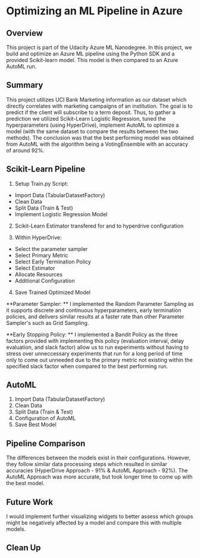 # Optimizing an ML Pipeline in Azure

## Overview
This project is part of the Udacity Azure ML Nanodegree. In this project, we build and optimize an Azure ML pipeline using the Python SDK and a provided Scikit-learn model.
This model is then compared to an Azure AutoML run.

## Summary
This project utilizes UCI Bank Marketing information as our dataset which directly correlates with marketing campaigns of an institution. The goal is to predict if the client will subscribe to a term deposit. Thus, to gather a prediction we utilized Scikit-Learn Logistic Regression, tuned the hyperparameters (using HyperDrive), implement AutoML to optimize a model (with the same dataset to compare the results between the two methods). The conclusion was that the best performing model was obtained from AutoML with the algorithm being a VotingEnsemble with an accuracy of around 92%.

## Scikit-Learn Pipeline
1) Setup Train.py Script:
- Import Data (TabularDatasetFactory)
- Clean Data
- Split Data (Train & Test)
- Implement Logistic Regression Model

2) Scikit-Learn Estimator transfered for and to hyperdrive configuration

3) Within HyperDrive: 
- Select the parameter sampler
- Select Primary Metric
- Select Early Termination Policy
- Select Estimator
- Allocate Resources
- Additional Configuration

4) Save Trained Optimized Model


**Parameter Sampler: **
I implemented the Random Parameter Sampling as it supports discrete and continuous hyperparameters, early termination policies, and delivers similar results at a faster rate than other Parameter Sampler's such as Grid Sampling.

**Early Stopping Policy: **
I implemented a Bandit Policy as the three factors provided with implementing this policy (evaluation interval, delay evaluation, and slack factor) allow us to run experiments without having to stress over unneccessary experiments that run for a long period of time only to come out unneeded due to the primary metric not existing within the specified slack factor when compared to the best performing run.

## AutoML
1) Import Data (TabularDatasetFactory)
2) Clean Data
3) Split Data (Train & Test)
4) Configuration of AutoML
5) Save Best Model

## Pipeline Comparison
The differences between the models exist in their configurations. However, they follow similar data processing steps which resulted in similar accuracies (HyperDrive Approach - 91% & AutoML Approach - 92%). The AutoML Approach was more accurate, but took longer time to come up with the best model.

## Future Work
I would implement further visualizing widgets to better assess which groups might be negatively affected by a model and compare this with multiple models.

## Clean Up
